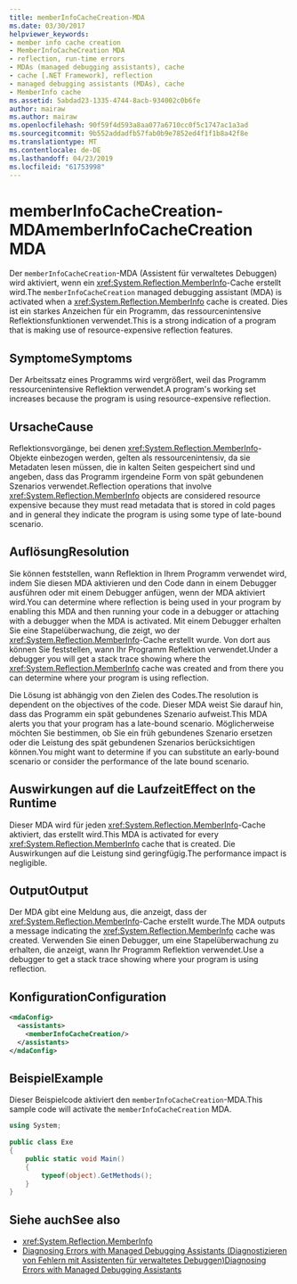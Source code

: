 ```yaml
---
title: memberInfoCacheCreation-MDA
ms.date: 03/30/2017
helpviewer_keywords:
- member info cache creation
- MemberInfoCacheCreation MDA
- reflection, run-time errors
- MDAs (managed debugging assistants), cache
- cache [.NET Framework], reflection
- managed debugging assistants (MDAs), cache
- MemberInfo cache
ms.assetid: 5abdad23-1335-4744-8acb-934002c0b6fe
author: mairaw
ms.author: mairaw
ms.openlocfilehash: 90f59f4d593a8aa077a6710cc0f5c1747ac1a3ad
ms.sourcegitcommit: 9b552addadfb57fab0b9e7852ed4f1f1b8a42f8e
ms.translationtype: MT
ms.contentlocale: de-DE
ms.lasthandoff: 04/23/2019
ms.locfileid: "61753998"
---
```

# <a name="memberinfocachecreation-mda"></a><span data-ttu-id="803a3-102">memberInfoCacheCreation-MDA</span><span class="sxs-lookup"><span data-stu-id="803a3-102">memberInfoCacheCreation MDA</span></span>
<span data-ttu-id="803a3-103">Der `memberInfoCacheCreation`-MDA (Assistent für verwaltetes Debuggen) wird aktiviert, wenn ein <xref:System.Reflection.MemberInfo>-Cache erstellt wird.</span><span class="sxs-lookup"><span data-stu-id="803a3-103">The `memberInfoCacheCreation` managed debugging assistant (MDA) is activated when a <xref:System.Reflection.MemberInfo> cache is created.</span></span> <span data-ttu-id="803a3-104">Dies ist ein starkes Anzeichen für ein Programm, das ressourcenintensive Reflektionsfunktionen verwendet.</span><span class="sxs-lookup"><span data-stu-id="803a3-104">This is a strong indication of a program that is making use of resource-expensive reflection features.</span></span>  
  
## <a name="symptoms"></a><span data-ttu-id="803a3-105">Symptome</span><span class="sxs-lookup"><span data-stu-id="803a3-105">Symptoms</span></span>  
 <span data-ttu-id="803a3-106">Der Arbeitssatz eines Programms wird vergrößert, weil das Programm ressourcenintensive Reflektion verwendet.</span><span class="sxs-lookup"><span data-stu-id="803a3-106">A program's working set increases because the program is using resource-expensive reflection.</span></span>  
  
## <a name="cause"></a><span data-ttu-id="803a3-107">Ursache</span><span class="sxs-lookup"><span data-stu-id="803a3-107">Cause</span></span>  
 <span data-ttu-id="803a3-108">Reflektionsvorgänge, bei denen <xref:System.Reflection.MemberInfo>-Objekte einbezogen werden, gelten als ressourcenintensiv, da sie Metadaten lesen müssen, die in kalten Seiten gespeichert sind und angeben, dass das Programm irgendeine Form von spät gebundenen Szenarios verwendet.</span><span class="sxs-lookup"><span data-stu-id="803a3-108">Reflection operations that involve <xref:System.Reflection.MemberInfo> objects are considered resource expensive because they must read metadata that is stored in cold pages and in general they indicate the program is using some type of late-bound scenario.</span></span>  
  
## <a name="resolution"></a><span data-ttu-id="803a3-109">Auflösung</span><span class="sxs-lookup"><span data-stu-id="803a3-109">Resolution</span></span>  
 <span data-ttu-id="803a3-110">Sie können feststellen, wann Reflektion in Ihrem Programm verwendet wird, indem Sie diesen MDA aktivieren und den Code dann in einem Debugger ausführen oder mit einem Debugger anfügen, wenn der MDA aktiviert wird.</span><span class="sxs-lookup"><span data-stu-id="803a3-110">You can determine where reflection is being used in your program by enabling this MDA and then running your code in a debugger or attaching with a debugger when the MDA is activated.</span></span> <span data-ttu-id="803a3-111">Mit einem Debugger erhalten Sie eine Stapelüberwachung, die zeigt, wo der <xref:System.Reflection.MemberInfo>-Cache erstellt wurde. Von dort aus können Sie feststellen, wann Ihr Programm Reflektion verwendet.</span><span class="sxs-lookup"><span data-stu-id="803a3-111">Under a debugger you will get a stack trace showing where the <xref:System.Reflection.MemberInfo> cache was created and from there you can determine where your program is using reflection.</span></span>  
  
 <span data-ttu-id="803a3-112">Die Lösung ist abhängig von den Zielen des Codes.</span><span class="sxs-lookup"><span data-stu-id="803a3-112">The resolution is dependent on the objectives of the code.</span></span> <span data-ttu-id="803a3-113">Dieser MDA weist Sie darauf hin, dass das Programm ein spät gebundenes Szenario aufweist.</span><span class="sxs-lookup"><span data-stu-id="803a3-113">This MDA alerts you that your program has a late-bound scenario.</span></span> <span data-ttu-id="803a3-114">Möglicherweise möchten Sie bestimmen, ob Sie ein früh gebundenes Szenario ersetzen oder die Leistung des spät gebundenen Szenarios berücksichtigen können.</span><span class="sxs-lookup"><span data-stu-id="803a3-114">You might want to determine if you can substitute an early-bound scenario or consider the performance of the late bound scenario.</span></span>  
  
## <a name="effect-on-the-runtime"></a><span data-ttu-id="803a3-115">Auswirkungen auf die Laufzeit</span><span class="sxs-lookup"><span data-stu-id="803a3-115">Effect on the Runtime</span></span>  
 <span data-ttu-id="803a3-116">Dieser MDA wird für jeden <xref:System.Reflection.MemberInfo>-Cache aktiviert, das erstellt wird.</span><span class="sxs-lookup"><span data-stu-id="803a3-116">This MDA is activated for every <xref:System.Reflection.MemberInfo> cache that is created.</span></span> <span data-ttu-id="803a3-117">Die Auswirkungen auf die Leistung sind geringfügig.</span><span class="sxs-lookup"><span data-stu-id="803a3-117">The performance impact is negligible.</span></span>  
  
## <a name="output"></a><span data-ttu-id="803a3-118">Output</span><span class="sxs-lookup"><span data-stu-id="803a3-118">Output</span></span>  
 <span data-ttu-id="803a3-119">Der MDA gibt eine Meldung aus, die anzeigt, dass der <xref:System.Reflection.MemberInfo>-Cache erstellt wurde.</span><span class="sxs-lookup"><span data-stu-id="803a3-119">The MDA outputs a message indicating the <xref:System.Reflection.MemberInfo> cache was created.</span></span> <span data-ttu-id="803a3-120">Verwenden Sie einen Debugger, um eine Stapelüberwachung zu erhalten, die anzeigt, wann Ihr Programm Reflektion verwendet.</span><span class="sxs-lookup"><span data-stu-id="803a3-120">Use a debugger to get a stack trace showing where your program is using reflection.</span></span>  
  
## <a name="configuration"></a><span data-ttu-id="803a3-121">Konfiguration</span><span class="sxs-lookup"><span data-stu-id="803a3-121">Configuration</span></span>  
  
```xml  
<mdaConfig>  
  <assistants>  
    <memberInfoCacheCreation/>  
  </assistants>  
</mdaConfig>  
```  
  
## <a name="example"></a><span data-ttu-id="803a3-122">Beispiel</span><span class="sxs-lookup"><span data-stu-id="803a3-122">Example</span></span>  
 <span data-ttu-id="803a3-123">Dieser Beispielcode aktiviert den `memberInfoCacheCreation`-MDA.</span><span class="sxs-lookup"><span data-stu-id="803a3-123">This sample code will activate the `memberInfoCacheCreation` MDA.</span></span>  
  
```csharp
using System;  
  
public class Exe  
{  
    public static void Main()  
    {  
        typeof(object).GetMethods();  
    }  
}  
```  
  
## <a name="see-also"></a><span data-ttu-id="803a3-124">Siehe auch</span><span class="sxs-lookup"><span data-stu-id="803a3-124">See also</span></span>

- <xref:System.Reflection.MemberInfo>
- [<span data-ttu-id="803a3-125">Diagnosing Errors with Managed Debugging Assistants (Diagnostizieren von Fehlern mit Assistenten für verwaltetes Debuggen)</span><span class="sxs-lookup"><span data-stu-id="803a3-125">Diagnosing Errors with Managed Debugging Assistants</span></span>](../../../docs/framework/debug-trace-profile/diagnosing-errors-with-managed-debugging-assistants.md)
